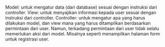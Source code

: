 Model: untuk mengatur data (dari database) sesuai dengan instruksi dari controller.
View: untuk menyajikan informasi kepada user sesuai dengan instruksi dari controller.
Controller: untuk mengatur apa yang harus dilakukan model, dan view mana yang harus ditampilkan berdasarkan permintaan dari user. Namun, terkadang permintaan dari user tidak selalu memerlukan aksi dari model. Misalnya seperti menampilkan halaman form untuk registrasi user.